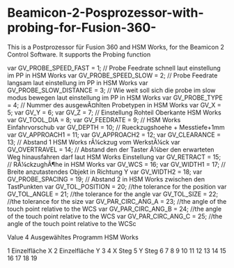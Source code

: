 # Beamicon-2-Posprozessor-with-probing-for-Fusion-360-
This is a Postprozessor für Fusion 360 and HSM Works, for the Beamicon 2 Control Software. It supports the Probing function



var GV_PROBE_SPEED_FAST = 1; // Probe Feedrate schnell laut einstellung im PP in HSM Works
var GV_PROBE_SPEED_SLOW = 2; // Probe Feedrate langsam laut einstellung im PP in HSM Works
var GV_PROBE_SLOW_DISTANCE = 3; // Wie weit soll sich die probe im slow modus bewegen laut einstellung im PP in HSM Works
var GV_PROBE_TYPE = 4; // Nummer des ausgewÃ¤hlten Probetypen in HSM Works
var GV_X = 5; 
var GV_Y = 6; 
var GV_Z = 7; // Einstellung Rohteil Oberkante HSM Works
var GV_TOOL_DIA = 8;
var GV_FEEDRATE = 9; // HSM Works Einfahrvorschub
var GV_DEPTH = 10; // Rueckzugshoehe + Messtiefe+1mm
var GV_APPROACH1 = 11;
var GV_APPROACH2 = 12;
var GV_CLEARANCE = 13; // Abstand 1 HSM Works rÃ¼ckzug vom WerkstÃ¼ck
var GV_OVERTRAVEL = 14; // Abstand den der Taster Ã¼ber den erwarteten Weg hinausfahren darf laut HSM Works Einstellung
var GV_RETRACT = 15; // RÃ¼ckzughÃ¶he in HSM Works
var GV_WCS = 16;
var GV_WIDTH1 = 17; // Breite anzutastendes Objekt in Richtung Y
var GV_WIDTH2 = 18;
var GV_PROBE_SPACING = 19; // Abstand 2 in HSM Works zwischen den TastPunkten
var GV_TOL_POSITION = 20;  //the tolerance for the position
var GV_TOL_ANGLE = 21;  //the tolerance for the angle
var GV_TOL_SIZE = 22;  //the tolerance for the size
var GV_PAR_CIRC_ANG_A = 23; //the angle of the touch point relative to the WCS
var GV_PAR_CIRC_ANG_B = 24; //the angle of the touch point relative to the WCS
var GV_PAR_CIRC_ANG_C = 25; //the angle of the touch point relative to the WCSc


Value 4 Ausgewähltes Programm HSM Works

1 Einzelfläche X
2 Einzelfläche Y
3
4 X Steg
5 Y Steg
6
7
8
9 
10
11
12
13
14
15
16
17
18
19